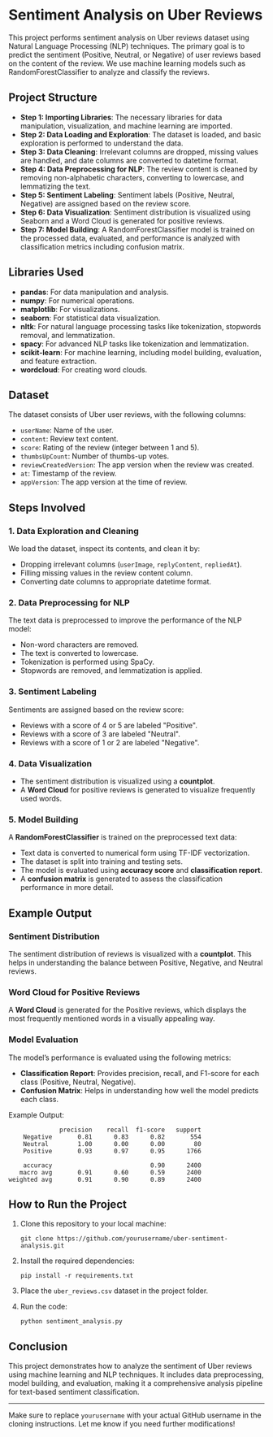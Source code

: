 # Sentiment Analysis on Uber Reviews

This project performs sentiment analysis on Uber reviews dataset using Natural Language Processing (NLP) techniques. The primary goal is to predict the sentiment (Positive, Neutral, or Negative) of user reviews based on the content of the review. We use machine learning models such as RandomForestClassifier to analyze and classify the reviews.

## Project Structure

- **Step 1: Importing Libraries**: The necessary libraries for data manipulation, visualization, and machine learning are imported.
- **Step 2: Data Loading and Exploration**: The dataset is loaded, and basic exploration is performed to understand the data.
- **Step 3: Data Cleaning**: Irrelevant columns are dropped, missing values are handled, and date columns are converted to datetime format.
- **Step 4: Data Preprocessing for NLP**: The review content is cleaned by removing non-alphabetic characters, converting to lowercase, and lemmatizing the text.
- **Step 5: Sentiment Labeling**: Sentiment labels (Positive, Neutral, Negative) are assigned based on the review score.
- **Step 6: Data Visualization**: Sentiment distribution is visualized using Seaborn and a Word Cloud is generated for positive reviews.
- **Step 7: Model Building**: A RandomForestClassifier model is trained on the processed data, evaluated, and performance is analyzed with classification metrics including confusion matrix.

## Libraries Used

- **pandas**: For data manipulation and analysis.
- **numpy**: For numerical operations.
- **matplotlib**: For visualizations.
- **seaborn**: For statistical data visualization.
- **nltk**: For natural language processing tasks like tokenization, stopwords removal, and lemmatization.
- **spacy**: For advanced NLP tasks like tokenization and lemmatization.
- **scikit-learn**: For machine learning, including model building, evaluation, and feature extraction.
- **wordcloud**: For creating word clouds.

## Dataset

The dataset consists of Uber user reviews, with the following columns:
- `userName`: Name of the user.
- `content`: Review text content.
- `score`: Rating of the review (integer between 1 and 5).
- `thumbsUpCount`: Number of thumbs-up votes.
- `reviewCreatedVersion`: The app version when the review was created.
- `at`: Timestamp of the review.
- `appVersion`: The app version at the time of review.

## Steps Involved

### 1. Data Exploration and Cleaning

We load the dataset, inspect its contents, and clean it by:
- Dropping irrelevant columns (`userImage`, `replyContent`, `repliedAt`).
- Filling missing values in the review content column.
- Converting date columns to appropriate datetime format.

### 2. Data Preprocessing for NLP

The text data is preprocessed to improve the performance of the NLP model:
- Non-word characters are removed.
- The text is converted to lowercase.
- Tokenization is performed using SpaCy.
- Stopwords are removed, and lemmatization is applied.

### 3. Sentiment Labeling

Sentiments are assigned based on the review score:
- Reviews with a score of 4 or 5 are labeled "Positive".
- Reviews with a score of 3 are labeled "Neutral".
- Reviews with a score of 1 or 2 are labeled "Negative".

### 4. Data Visualization

- The sentiment distribution is visualized using a **countplot**.
- A **Word Cloud** for positive reviews is generated to visualize frequently used words.

### 5. Model Building

A **RandomForestClassifier** is trained on the preprocessed text data:
- Text data is converted to numerical form using TF-IDF vectorization.
- The dataset is split into training and testing sets.
- The model is evaluated using **accuracy score** and **classification report**.
- A **confusion matrix** is generated to assess the classification performance in more detail.

## Example Output

### Sentiment Distribution

The sentiment distribution of reviews is visualized with a **countplot**. This helps in understanding the balance between Positive, Negative, and Neutral reviews.

### Word Cloud for Positive Reviews

A **Word Cloud** is generated for the Positive reviews, which displays the most frequently mentioned words in a visually appealing way.

### Model Evaluation

The model’s performance is evaluated using the following metrics:
- **Classification Report**: Provides precision, recall, and F1-score for each class (Positive, Neutral, Negative).
- **Confusion Matrix**: Helps in understanding how well the model predicts each class.

Example Output:
```
              precision    recall  f1-score   support
    Negative       0.81      0.83      0.82       554
    Neutral        1.00      0.00      0.00        80
    Positive       0.93      0.97      0.95      1766

    accuracy                           0.90      2400
   macro avg       0.91      0.60      0.59      2400
weighted avg       0.91      0.90      0.89      2400
```

## How to Run the Project

1. Clone this repository to your local machine:
    ```
    git clone https://github.com/yourusername/uber-sentiment-analysis.git
    ```

2. Install the required dependencies:
    ```
    pip install -r requirements.txt
    ```

3. Place the `uber_reviews.csv` dataset in the project folder.

4. Run the code:
    ```
    python sentiment_analysis.py
    ```

## Conclusion

This project demonstrates how to analyze the sentiment of Uber reviews using machine learning and NLP techniques. It includes data preprocessing, model building, and evaluation, making it a comprehensive analysis pipeline for text-based sentiment classification.

---

Make sure to replace `yourusername` with your actual GitHub username in the cloning instructions. Let me know if you need further modifications!
